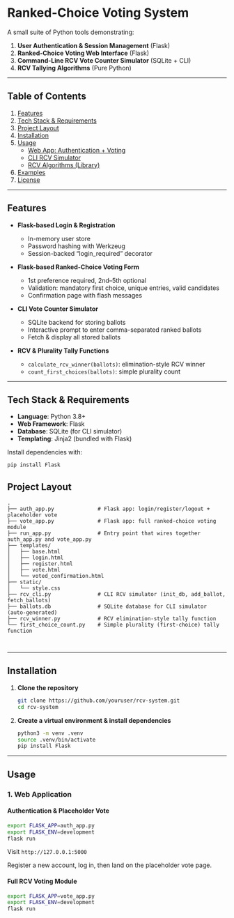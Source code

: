 # Ranked-Choice Voting System

A small suite of Python tools demonstrating:

1. **User Authentication & Session Management** (Flask)  
2. **Ranked-Choice Voting Web Interface** (Flask)  
3. **Command-Line RCV Vote Counter Simulator** (SQLite + CLI)  
4. **RCV Tallying Algorithms** (Pure Python)

---

## Table of Contents

1. [Features](#features)  
2. [Tech Stack & Requirements](#tech-stack--requirements)  
3. [Project Layout](#project-layout)  
4. [Installation](#installation)  
5. [Usage](#usage)  
   - [Web App: Authentication + Voting](#web-app-authentication--voting)  
   - [CLI RCV Simulator](#cli-rcv-simulator)  
   - [RCV Algorithms (Library)](#rcv-algorithms-library)  
6. [Examples](#examples)  
7. [License](#license)  

---

## Features

- **Flask-based Login & Registration**  
  - In-memory user store  
  - Password hashing with Werkzeug  
  - Session-backed “login_required” decorator  

- **Flask-based Ranked-Choice Voting Form**  
  - 1st preference required, 2nd–5th optional  
  - Validation: mandatory first choice, unique entries, valid candidates  
  - Confirmation page with flash messages  

- **CLI Vote Counter Simulator**  
  - SQLite backend for storing ballots  
  - Interactive prompt to enter comma-separated ranked ballots  
  - Fetch & display all stored ballots  

- **RCV & Plurality Tally Functions**  
  - `calculate_rcv_winner(ballots)`: elimination-style RCV winner  
  - `count_first_choices(ballots)`: simple plurality count  

---

## Tech Stack & Requirements

- **Language**: Python 3.8+  
- **Web Framework**: Flask  
- **Database**: SQLite (for CLI simulator)  
- **Templating**: Jinja2 (bundled with Flask)  

Install dependencies with:

```bash
pip install Flask

```
## Project Layout

```text
.
├── auth_app.py              # Flask app: login/register/logout + placeholder vote
├── vote_app.py              # Flask app: full ranked-choice voting module
├── run_app.py               # Entry point that wires together auth_app.py and vote_app.py
├── templates/
│   ├── base.html
│   ├── login.html
│   ├── register.html
│   ├── vote.html
│   └── voted_confirmation.html
├── static/
│   └── style.css
├── rcv_cli.py               # CLI RCV simulator (init_db, add_ballot, fetch_ballots)
├── ballots.db               # SQLite database for CLI simulator (auto-generated)
├── rcv_winner.py            # RCV elimination-style tally function
└── first_choice_count.py    # Simple plurality (first-choice) tally function



```
---

## Installation

1. **Clone the repository**  
   ```bash
   git clone https://github.com/youruser/rcv-system.git
   cd rcv-system
   ```
2. **Create a virtual environment & install dependencies**
   ```bash
   python3 -m venv .venv
   source .venv/bin/activate
   pip install Flask
   ```
---

## Usage

### 1. Web Application

#### Authentication & Placeholder Vote

```bash
export FLASK_APP=auth_app.py
export FLASK_ENV=development
flask run
```
Visit `http://127.0.0.1:5000`

Register a new account, log in, then land on the placeholder vote page.

#### Full RCV Voting Module

```bash
export FLASK_APP=vote_app.py
export FLASK_ENV=development
flask run
```



